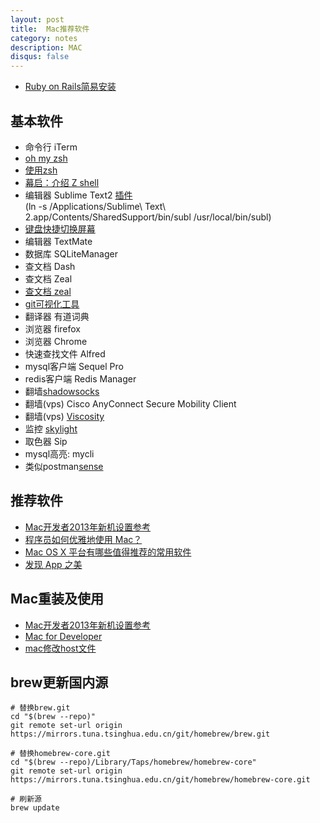 ```yaml
---
layout: post
title:  Mac推荐软件
category: notes
description: MAC
disqus: false
---
```


* [Ruby on Rails简易安装](http://ruby-china.org/topics/16684)

## 基本软件
* 命令行 iTerm
* [oh my zsh](ohmyz.sh)
* [使用zsh](http://www.cnblogs.com/hnrainll/p/3573520.html)
* [幕启：介绍 Z shell](http://www.ibm.com/developerworks/cn/linux/shell/z/index.html)
* 编辑器 Sublime Text2 [插件](https://sublime.wbond.net/installation#st2)   
	(ln -s /Applications/Sublime\ Text\ 2.app/Contents/SharedSupport/bin/subl /usr/local/bin/subl)
* [键盘快捷切换屏幕](http://ftnew.com/catchmouse.html)
* 编辑器 TextMate
* 数据库 SQLiteManager
* 查文档 Dash
* 查文档 Zeal
* [查文档 zeal](http://vdisk.weibo.com/s/bf04A1LwM1p/1389688285)
* [git可视化工具](http://www.sourcetreeapp.com/)
* 翻译器 有道词典
* 浏览器 firefox
* 浏览器 Chrome
* 快速查找文件 Alfred
* mysql客户端 Sequel Pro
* redis客户端 Redis Manager
* 翻墙[shadowsocks](https://shadowsocks.com/client.html)
* 翻墙(vps) Cisco AnyConnect Secure Mobility Client
* 翻墙(vps) [Viscosity](http://www.sparklabs.com/viscosity/)
* 监控 [skylight](https://www.skylight.io/)
* 取色器 Sip
* mysql高亮: mycli
* 类似postman[sense](https://chrome.google.com/webstore/detail/sense-beta/lhjgkmllcaadmopgmanpapmpjgmfcfig/related)

## 推荐软件
* [Mac开发者2013年新机设置参考](http://www.yangzhiping.com/tech/mac-dev.html)
* [程序员如何优雅地使用 Mac？](http://www.zhihu.com/question/20873070/answer/20139836)
* [Mac OS X 平台有哪些值得推荐的常用软件](http://www.zhihu.com/question/19550256)
* [发现 App 之美](https://github.com/hzlzh/Best-App)

## Mac重装及使用
* [Mac开发者2013年新机设置参考](http://blog.sina.com.cn/s/blog_4d8713560101ch8a.html)
* [Mac for Developer](https://github.com/pubyun/macdev)
* [mac修改host文件](http://www.douban.com/group/topic/7726277/)


## brew更新国内源

```
# 替换brew.git
cd "$(brew --repo)"
git remote set-url origin https://mirrors.tuna.tsinghua.edu.cn/git/homebrew/brew.git

# 替换homebrew-core.git
cd "$(brew --repo)/Library/Taps/homebrew/homebrew-core"
git remote set-url origin https://mirrors.tuna.tsinghua.edu.cn/git/homebrew/homebrew-core.git

# 刷新源
brew update
```